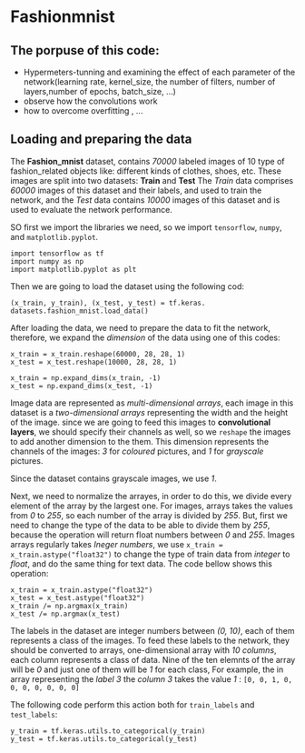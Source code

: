 # Fashionmnist
## The porpuse of this code:
* Hypermeters-tunning and examining the effect of each parameter of the network(learning rate, kernel_size, the number of filters, number of layers,number of epochs, batch_size, ...) 
* observe how the convolutions work
* how to overcome overfitting 
, ...


## Loading and preparing the data

The **Fashion_mnist** dataset, contains *70000* labeled images of 10 type of fashion_related objects like: different kinds of clothes, shoes, etc. These images are split into two datasets: **Train** and **Test**
The *Train* data comprises *60000* images of this dataset and their labels, and used to train the network, and the *Test* data contains *10000* images of this dataset and is used to evaluate the network performance.


SO first we import the libraries we need, so we import `tensorflow`, `numpy`, and `matplotlib.pyplot`.
```
import tensorflow as tf
import numpy as np
import matplotlib.pyplot as plt
```
Then we are going to load the dataset using the following cod:

`(x_train, y_train), (x_test, y_test) = tf.keras. datasets.fashion_mnist.load_data()` 

After loading the data, we need to prepare the data to fit the network, therefore, we expand the *dimension* of the data using one of this codes:
```
x_train = x_train.reshape(60000, 28, 28, 1)
x_test = x_test.reshape(10000, 28, 28, 1)
```
```
x_train = np.expand_dims(x_train, -1)
x_test = np.expand_dims(x_test, -1)
```
Image data are represented as *multi-dimensional arrays*, each image in this dataset is a *two-dimensional arrays* representing the width and the height of the image. since we are going to feed this images to **convolutional layers**, we should specify their channels as well, so we `reshape` the images to add another dimension to the them. This dimension represents the channels of the images: *3* for *coloured* pictures, and *1* for *grayscale* pictures.

Since the dataset contains grayscale images, we use *1*.

Next, we need to normalize the arrayes, in order to do this, we divide every element of the array by the largest one. For images, arrays takes the values from *0* to *255*, so each number of the array is divided by *255*. But, first we need to change the type of the data to be able to divide them by *255*, because the operation will return float numbers between *0* and *255*. Images arrays regularly takes *Ineger numbers*, we use `x_train = x_train.astype("float32")` to change the type of train data from _integer_ to _float_, and do the same thing for text data. The code bellow shows this operation: 

```
x_train = x_train.astype("float32")
x_test = x_test.astype("float32")
x_train /= np.argmax(x_train)
x_test /= np.argmax(x_test)
```

The labels in the dataset are integer numbers between *(0, 10)*, each of them represents a class of the images. To feed these labels to the network, they should be converted to arrays, one-dimensional array with *10 columns*, each column represents a class of data. Nine of the ten elemnts of the array will be *0* and just one of them will be *1* for each class, For example, the in array representing the *label 3* the *column 3* takes the value *1* :
`[0, 0, 1, 0, 0, 0, 0, 0, 0, 0]`

The following code perform this action both for `train_labels` and `test_labels`:

```
y_train = tf.keras.utils.to_categorical(y_train)
y_test = tf.keras.utils.to_categorical(y_test)
```
